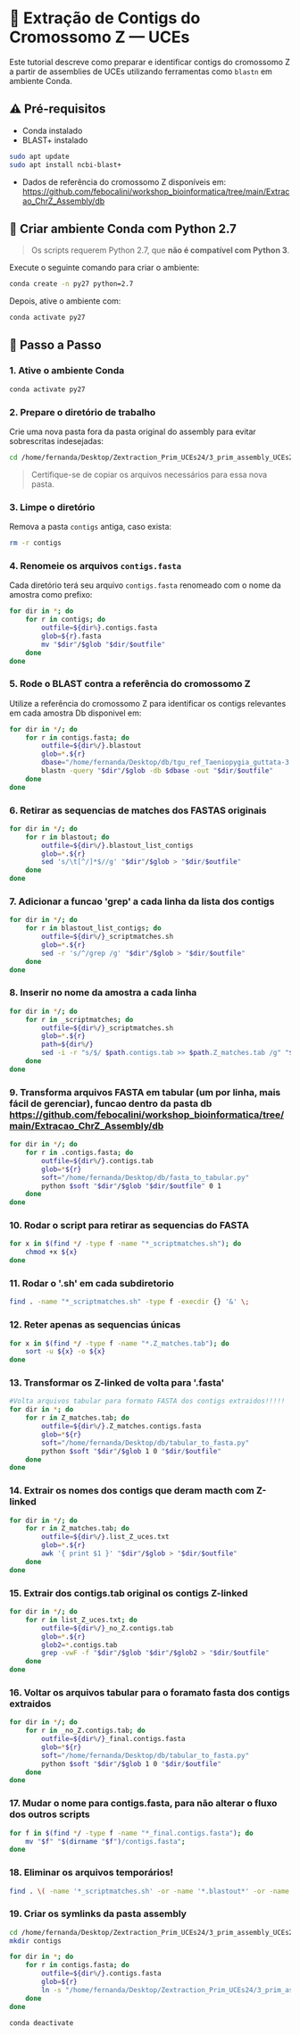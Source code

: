 # 🧬 Extração de Contigs do Cromossomo Z — UCEs

Este tutorial descreve como preparar e identificar contigs do cromossomo Z a partir de assemblies de UCEs utilizando ferramentas como `blastn` em ambiente Conda.

## ⚠️ Pré-requisitos

- Conda instalado
- BLAST+ instalado
```bash
sudo apt update
sudo apt install ncbi-blast+
```
- Dados de referência do cromossomo Z disponíveis em: https://github.com/febocalini/workshop_bioinformatica/tree/main/Extracao_ChrZ_Assembly/db

## 🐍 Criar ambiente Conda com Python 2.7

> Os scripts requerem Python 2.7, que **não é compatível com Python 3**.

Execute o seguinte comando para criar o ambiente:

```bash
conda create -n py27 python=2.7
```

Depois, ative o ambiente com:

```bash
conda activate py27
```

## 🔧 Passo a Passo

### 1. Ative o ambiente Conda

```bash
conda activate py27
```

### 2. Prepare o diretório de trabalho

Crie uma nova pasta fora da pasta original do assembly para evitar sobrescritas indesejadas:

```bash
cd /home/fernanda/Desktop/Zextraction_Prim_UCEs24/3_prim_assembly_UCEs24
```

> Certifique-se de copiar os arquivos necessários para essa nova pasta.

### 3. Limpe o diretório

Remova a pasta `contigs` antiga, caso exista:

```bash
rm -r contigs
```

### 4. Renomeie os arquivos `contigs.fasta`

Cada diretório terá seu arquivo `contigs.fasta` renomeado com o nome da amostra como prefixo:

```bash
for dir in *; do
    for r in contigs; do
        outfile=${dir%}.contigs.fasta
        glob=${r}.fasta
        mv "$dir"/$glob "$dir/$outfile"
    done
done
```

### 5. Rode o BLAST contra a referência do cromossomo Z

Utilize a referência do cromossomo Z para identificar os contigs relevantes em cada amostra
Db disponivel em:

```bash
for dir in */; do
    for r in contigs.fasta; do
        outfile=${dir%/}.blastout
        glob=*.${r}
        dbase="/home/fernanda/Desktop/db/tgu_ref_Taeniopygia_guttata-3.2.4_chrZ.fa"
        blastn -query "$dir"/$glob -db $dbase -out "$dir/$outfile"
    done
done
```


### 6. Retirar as sequencias de matches dos FASTAS originais
```bash
for dir in */; do
    for r in blastout; do
        outfile=${dir%/}.blastout_list_contigs
        glob=*.${r}
        sed 's/\t[^/]*$//g' "$dir"/$glob > "$dir/$outfile"
    done
done
```

### 7. Adicionar a funcao 'grep' a cada linha da lista dos contigs

```bash
for dir in */; do
    for r in blastout_list_contigs; do
        outfile=${dir%/}_scriptmatches.sh
        glob=*.${r}
        sed -r 's/^/grep /g' "$dir"/$glob > "$dir/$outfile"
    done
done
```
### 8. Inserir no nome da amostra a cada linha 

```bash
for dir in */; do
    for r in _scriptmatches; do
        outfile=${dir%/}_scriptmatches.sh
        glob=*.${r}
        path=${dir%/}
        sed -i -r "s/$/ $path.contigs.tab >> $path.Z_matches.tab /g" "$dir/$outfile"
    done
done
```

### 9. Transforma arquivos FASTA em tabular (um por linha, mais fácil de gerenciar), funcao dentro da pasta db https://github.com/febocalini/workshop_bioinformatica/tree/main/Extracao_ChrZ_Assembly/db

```bash
for dir in */; do
    for r in .contigs.fasta; do
        outfile=${dir%/}.contigs.tab
        glob=*${r}
        soft="/home/fernanda/Desktop/db/fasta_to_tabular.py"
        python $soft "$dir"/$glob "$dir/$outfile" 0 1
    done
done
```
### 10. Rodar o script para retirar as sequencias do FASTA

```bash
for x in $(find */ -type f -name "*_scriptmatches.sh"); do
    chmod +x ${x} 
done
```
### 11. Rodar o '.sh' em cada subdiretorio

```bash
find . -name "*_scriptmatches.sh" -type f -execdir {} '&' \; 
```
### 12. Reter apenas as sequencias únicas

```bash
for x in $(find */ -type f -name "*.Z_matches.tab"); do
    sort -u ${x} -o ${x}
done
```
### 13. Transformar os Z-linked de volta para '.fasta' 

```bash
#Volta arquivos tabular para formato FASTA dos contigs extraidos!!!!!
for dir in *; do
    for r in Z_matches.tab; do
        outfile=${dir%/}.Z_matches.contigs.fasta
        glob=*${r}
        soft="/home/fernanda/Desktop/db/tabular_to_fasta.py"
        python $soft "$dir"/$glob 1 0 "$dir/$outfile"
    done
done
```
### 14. Extrair os nomes dos contigs que deram macth com Z-linked

```bash
for dir in */; do
    for r in Z_matches.tab; do
        outfile=${dir%/}.list_Z_uces.txt
        glob=*.${r}
        awk '{ print $1 }' "$dir"/$glob > "$dir/$outfile"
    done
done
```

### 15. Extrair dos contigs.tab original os contigs Z-linked

```bash
for dir in */; do
    for r in list_Z_uces.txt; do
        outfile=${dir%/}_no_Z.contigs.tab
        glob=*.${r}
        glob2=*.contigs.tab
        grep -vwF -f "$dir"/$glob "$dir"/$glob2 > "$dir/$outfile"
    done
done
```


### 16. Voltar os arquivos tabular para o foramato fasta dos contigs extraidos

```bash
for dir in */; do
    for r in _no_Z.contigs.tab; do
        outfile=${dir%/}_final.contigs.fasta
        glob=*${r}
        soft="/home/fernanda/Desktop/db/tabular_to_fasta.py"
        python $soft "$dir"/$glob 1 0 "$dir/$outfile"
    done
done
```
### 17. Mudar o nome para contigs.fasta, para não alterar o fluxo dos outros scripts
```bash
for f in $(find */ -type f -name "*_final.contigs.fasta"); do
    mv "$f" "$(dirname "$f")/contigs.fasta"; 
done
```

### 18. Eliminar os arquivos temporários!
```bash
find . \( -name '*_scriptmatches.sh' -or -name '*.blastout*' -or -name '*list*' -or -name '*.contigs.tab*' -or -name '*.Z_matches.tab' \) -type f -delete
```

### 19. Criar os symlinks da pasta assembly
```bash
cd /home/fernanda/Desktop/Zextraction_Prim_UCEs24/3_prim_assembly_UCEs24
mkdir contigs

for dir in *; do
    for r in contigs.fasta; do
        outfile=${dir%/}.contigs.fasta
        glob=${r}
        ln -s "/home/fernanda/Desktop/Zextraction_Prim_UCEs24/3_prim_assembly_UCEs24/$dir"/$glob contigs/"$outfile"
    done
done

conda deactivate
```

